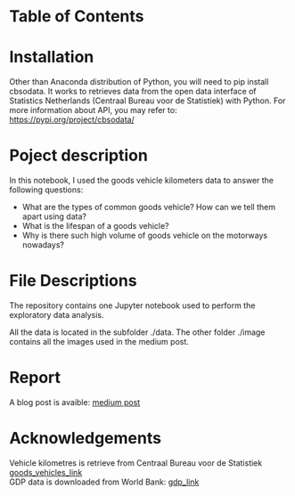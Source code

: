 # Table of Contents


# Installation
Other than Anaconda distribution of Python, you will need to pip install cbsodata. It works to retrieves data from the open data interface of Statistics Netherlands (Centraal Bureau voor de Statistiek) with Python. For more information about API, you may refer to: https://pypi.org/project/cbsodata/

# Poject description
In this notebook, I used the goods vehicle kilometers data to answer the following questions: 

- What are the types of common goods vehicle? How can we tell them apart using data? 
- What is the lifespan of a goods vehicle? 
- Why is there such high volume of goods vehicle on the motorways nowadays?

# File Descriptions
The repository contains one Jupyter notebook used to perform the exploratory data analysis. <br/>

All the data is located in the subfolder ./data. The other folder ./image contains all the images used in the medium post. 

# Report
A blog post is avaible: [medium post](https://medium.com/@jinchaochen/how-did-road-freight-transport-develop-in-the-netherlands-f42502a48047)

# Acknowledgements
Vehicle kilometres is retrieve from Centraal Bureau voor de Statistiek [goods_vehicles_link](https://opendata.cbs.nl/statline/portal.html?_la=en&_catalog=CBS&tableId=84651ENG&_theme=1111)<br/>
GDP data is downloaded from World Bank: [gdp_link](https://data.worldbank.org/country/netherlands)


